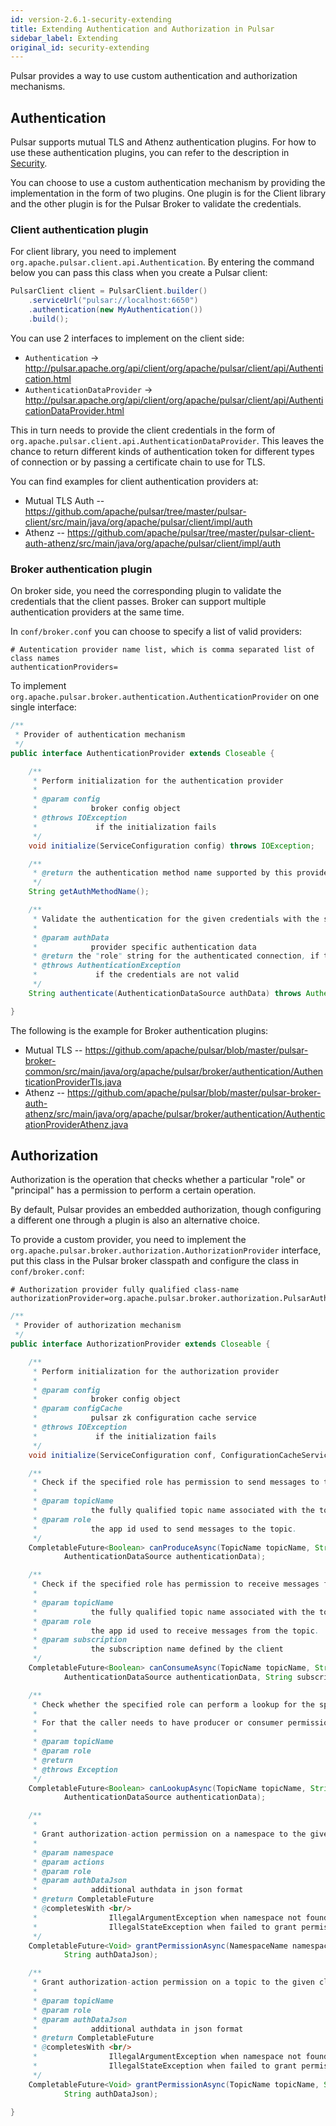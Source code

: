 ```yaml
---
id: version-2.6.1-security-extending
title: Extending Authentication and Authorization in Pulsar
sidebar_label: Extending
original_id: security-extending
---
```


Pulsar provides a way to use custom authentication and authorization mechanisms.

## Authentication

Pulsar supports mutual TLS and Athenz authentication plugins. For how to use these authentication plugins, you can refer to the description in [Security](security-overview.md).

You can choose to use a custom authentication mechanism by providing the implementation in the form of two plugins. One plugin is for the Client library and the other plugin is for the Pulsar Broker to validate the credentials.

### Client authentication plugin

For client library, you need to implement `org.apache.pulsar.client.api.Authentication`. By entering the command below you can pass this class when you create a Pulsar client:

```java
PulsarClient client = PulsarClient.builder()
    .serviceUrl("pulsar://localhost:6650")
    .authentication(new MyAuthentication())
    .build();
```

You can use 2 interfaces to implement on the client side:
 * `Authentication` -> http://pulsar.apache.org/api/client/org/apache/pulsar/client/api/Authentication.html
 * `AuthenticationDataProvider` -> http://pulsar.apache.org/api/client/org/apache/pulsar/client/api/AuthenticationDataProvider.html


This in turn needs to provide the client credentials in the form of `org.apache.pulsar.client.api.AuthenticationDataProvider`. This leaves the chance to return different kinds of authentication token for different types of connection or by passing a certificate chain to use for TLS.


You can find examples for client authentication providers at:

 * Mutual TLS Auth -- https://github.com/apache/pulsar/tree/master/pulsar-client/src/main/java/org/apache/pulsar/client/impl/auth
 * Athenz -- https://github.com/apache/pulsar/tree/master/pulsar-client-auth-athenz/src/main/java/org/apache/pulsar/client/impl/auth

### Broker authentication plugin

On broker side, you need the corresponding plugin to validate the credentials that the client passes. Broker can support multiple authentication providers at the same time.

In `conf/broker.conf` you can choose to specify a list of valid providers:

```properties
# Autentication provider name list, which is comma separated list of class names
authenticationProviders=
```
To implement `org.apache.pulsar.broker.authentication.AuthenticationProvider` on one single interface:

```java
/**
 * Provider of authentication mechanism
 */
public interface AuthenticationProvider extends Closeable {

    /**
     * Perform initialization for the authentication provider
     *
     * @param config
     *            broker config object
     * @throws IOException
     *             if the initialization fails
     */
    void initialize(ServiceConfiguration config) throws IOException;

    /**
     * @return the authentication method name supported by this provider
     */
    String getAuthMethodName();

    /**
     * Validate the authentication for the given credentials with the specified authentication data
     *
     * @param authData
     *            provider specific authentication data
     * @return the "role" string for the authenticated connection, if the authentication was successful
     * @throws AuthenticationException
     *             if the credentials are not valid
     */
    String authenticate(AuthenticationDataSource authData) throws AuthenticationException;

}
```

The following is the example for Broker authentication plugins:

 * Mutual TLS -- https://github.com/apache/pulsar/blob/master/pulsar-broker-common/src/main/java/org/apache/pulsar/broker/authentication/AuthenticationProviderTls.java
 * Athenz -- https://github.com/apache/pulsar/blob/master/pulsar-broker-auth-athenz/src/main/java/org/apache/pulsar/broker/authentication/AuthenticationProviderAthenz.java

## Authorization

Authorization is the operation that checks whether a particular "role" or "principal" has a permission to perform a certain operation.

By default, Pulsar provides an embedded authorization, though configuring a different one through a plugin is also an alternative choice.

To provide a custom provider, you need to implement the `org.apache.pulsar.broker.authorization.AuthorizationProvider` interface, put this class in the Pulsar broker classpath and configure the class in `conf/broker.conf`:

 ```properties
 # Authorization provider fully qualified class-name
 authorizationProvider=org.apache.pulsar.broker.authorization.PulsarAuthorizationProvider
 ```

```java
/**
 * Provider of authorization mechanism
 */
public interface AuthorizationProvider extends Closeable {

    /**
     * Perform initialization for the authorization provider
     *
     * @param config
     *            broker config object
     * @param configCache
     *            pulsar zk configuration cache service
     * @throws IOException
     *             if the initialization fails
     */
    void initialize(ServiceConfiguration conf, ConfigurationCacheService configCache) throws IOException;

    /**
     * Check if the specified role has permission to send messages to the specified fully qualified topic name.
     *
     * @param topicName
     *            the fully qualified topic name associated with the topic.
     * @param role
     *            the app id used to send messages to the topic.
     */
    CompletableFuture<Boolean> canProduceAsync(TopicName topicName, String role,
            AuthenticationDataSource authenticationData);

    /**
     * Check if the specified role has permission to receive messages from the specified fully qualified topic name.
     *
     * @param topicName
     *            the fully qualified topic name associated with the topic.
     * @param role
     *            the app id used to receive messages from the topic.
     * @param subscription
     *            the subscription name defined by the client
     */
    CompletableFuture<Boolean> canConsumeAsync(TopicName topicName, String role,
            AuthenticationDataSource authenticationData, String subscription);

    /**
     * Check whether the specified role can perform a lookup for the specified topic.
     *
     * For that the caller needs to have producer or consumer permission.
     *
     * @param topicName
     * @param role
     * @return
     * @throws Exception
     */
    CompletableFuture<Boolean> canLookupAsync(TopicName topicName, String role,
            AuthenticationDataSource authenticationData);

    /**
     *
     * Grant authorization-action permission on a namespace to the given client
     *
     * @param namespace
     * @param actions
     * @param role
     * @param authDataJson
     *            additional authdata in json format
     * @return CompletableFuture
     * @completesWith <br/>
     *                IllegalArgumentException when namespace not found<br/>
     *                IllegalStateException when failed to grant permission
     */
    CompletableFuture<Void> grantPermissionAsync(NamespaceName namespace, Set<AuthAction> actions, String role,
            String authDataJson);

    /**
     * Grant authorization-action permission on a topic to the given client
     *
     * @param topicName
     * @param role
     * @param authDataJson
     *            additional authdata in json format
     * @return CompletableFuture
     * @completesWith <br/>
     *                IllegalArgumentException when namespace not found<br/>
     *                IllegalStateException when failed to grant permission
     */
    CompletableFuture<Void> grantPermissionAsync(TopicName topicName, Set<AuthAction> actions, String role,
            String authDataJson);

}

```
